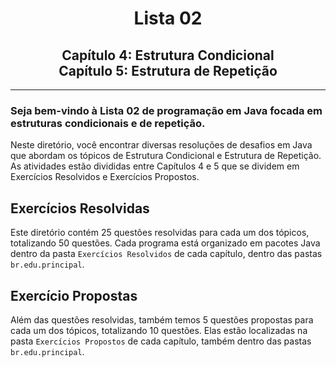 <h1 align="center">Lista 02</h1>
<h2 align="center">
  Capítulo 4: Estrutura Condicional <br>
  Capítulo 5: Estrutura de Repetição <br>
</h2>
<hr>

### Seja bem-vindo à **Lista 02** de programação em Java focada em estruturas condicionais e de repetição.

Neste diretório, você encontrar diversas resoluções de desafios em Java que abordam os tópicos de Estrutura Condicional e Estrutura de Repetição. As atividades estão divididas entre Capítulos 4 e 5 que se dividem em Exercícios Resolvidos e Exercícios Propostos.

## Exercícios Resolvidas

Este diretório contém 25 questões resolvidas para cada um dos tópicos, totalizando 50 questões. Cada programa está organizado em pacotes Java dentro da pasta `Exercícios Resolvidos` de cada capítulo, dentro das pastas `br.edu.principal`.

## Exercício Propostas

Além das questões resolvidas, também temos 5 questões propostas para cada um dos tópicos, totalizando 10 questões. Elas estão localizadas na pasta `Exercícios Propostos` de cada capítulo, também dentro das pastas `br.edu.principal`.
